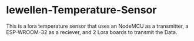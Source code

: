 # lewellen-Temperature-Sensor
This is a lora temperature sensor that uses an NodeMCU as a transmitter, a ESP-WROOM-32 as a reciever, and 2 Lora boards to transmit the Data.
